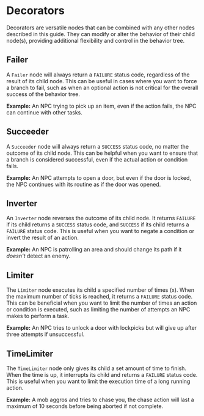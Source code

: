 # Decorators
Decorators are versatile nodes that can be combined with any other nodes described in this guide. They can modify or alter the behavior of their child node(s), providing additional flexibility and control in the behavior tree.

## Failer
A `Failer` node will always return a `FAILURE` status code, regardless of the result of its child node. This can be useful in cases where you want to force a branch to fail, such as when an optional action is not critical for the overall success of the behavior tree.

**Example:** An NPC trying to pick up an item, even if the action fails, the NPC can continue with other tasks.

## Succeeder
A `Succeeder` node will always return a `SUCCESS` status code, no matter the outcome of its child node. This can be helpful when you want to ensure that a branch is considered successful, even if the actual action or condition fails.

**Example:** An NPC attempts to open a door, but even if the door is locked, the NPC continues with its routine as if the door was opened.

## Inverter
An `Inverter` node reverses the outcome of its child node. It returns `FAILURE` if its child returns a `SUCCESS` status code, and `SUCCESS` if its child returns a `FAILURE` status code. This is useful when you want to negate a condition or invert the result of an action.

**Example:** An NPC is patrolling an area and should change its path if it *doesn't* detect an enemy.

## Limiter
The `Limiter` node executes its child a specified number of times (x). When the maximum number of ticks is reached, it returns a `FAILURE` status code. This can be beneficial when you want to limit the number of times an action or condition is executed, such as limiting the number of attempts an NPC makes to perform a task.

**Example:** An NPC tries to unlock a door with lockpicks but will give up after three attempts if unsuccessful.

## TimeLimiter
The `TimeLimiter` node only gives its child a set amount of time to finish. When the time is up, it interrupts its child and returns a `FAILURE` status code. This is useful when you want to limit the execution time of a long running action.

**Example:** A mob aggros and tries to chase you, the chase action will last a maximum of 10 seconds before being aborted if not complete.
